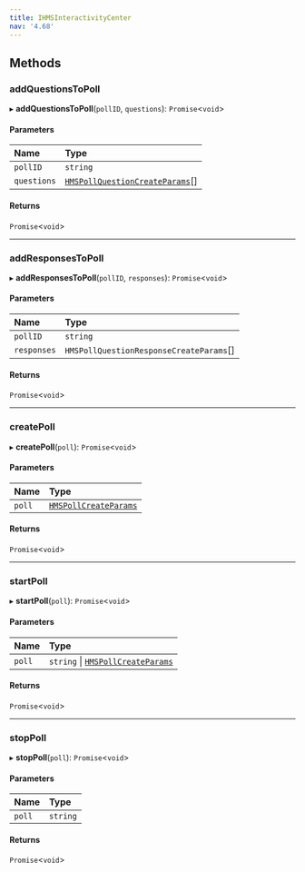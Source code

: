```yaml
---
title: IHMSInteractivityCenter
nav: '4.68'
---
```


## Methods

### addQuestionsToPoll

▸ **addQuestionsToPoll**(`pollID`, `questions`): `Promise`<`void`\>

#### Parameters

| Name        | Type                                                                                                   |
| :---------- | :----------------------------------------------------------------------------------------------------- |
| `pollID`    | `string`                                                                                               |
| `questions` | [`HMSPollQuestionCreateParams`](/api-reference/javascript/v2/interfaces/HMSPollQuestionCreateParams)[] |

#### Returns

`Promise`<`void`\>

---

### addResponsesToPoll

▸ **addResponsesToPoll**(`pollID`, `responses`): `Promise`<`void`\>

#### Parameters

| Name        | Type                                    |
| :---------- | :-------------------------------------- |
| `pollID`    | `string`                                |
| `responses` | `HMSPollQuestionResponseCreateParams`[] |

#### Returns

`Promise`<`void`\>

---

### createPoll

▸ **createPoll**(`poll`): `Promise`<`void`\>

#### Parameters

| Name   | Type                                                                                 |
| :----- | :----------------------------------------------------------------------------------- |
| `poll` | [`HMSPollCreateParams`](/api-reference/javascript/v2/interfaces/HMSPollCreateParams) |

#### Returns

`Promise`<`void`\>

---

### startPoll

▸ **startPoll**(`poll`): `Promise`<`void`\>

#### Parameters

| Name   | Type                                                                                             |
| :----- | :----------------------------------------------------------------------------------------------- |
| `poll` | `string` \| [`HMSPollCreateParams`](/api-reference/javascript/v2/interfaces/HMSPollCreateParams) |

#### Returns

`Promise`<`void`\>

---

### stopPoll

▸ **stopPoll**(`poll`): `Promise`<`void`\>

#### Parameters

| Name   | Type     |
| :----- | :------- |
| `poll` | `string` |

#### Returns

`Promise`<`void`\>
